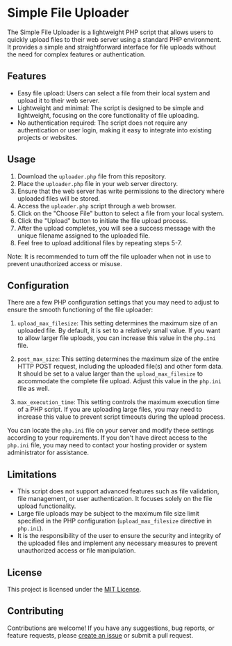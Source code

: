 # Simple File Uploader

The Simple File Uploader is a lightweight PHP script that allows users to quickly upload files to their web server using a standard PHP environment. It provides a simple and straightforward interface for file uploads without the need for complex features or authentication.

## Features

- Easy file upload: Users can select a file from their local system and upload it to their web server.
- Lightweight and minimal: The script is designed to be simple and lightweight, focusing on the core functionality of file uploading.
- No authentication required: The script does not require any authentication or user login, making it easy to integrate into existing projects or websites.

## Usage

1. Download the `uploader.php` file from this repository.
2. Place the `uploader.php` file in your web server directory.
3. Ensure that the web server has write permissions to the directory where uploaded files will be stored.
4. Access the `uploader.php` script through a web browser.
5. Click on the "Choose File" button to select a file from your local system.
6. Click the "Upload" button to initiate the file upload process.
7. After the upload completes, you will see a success message with the unique filename assigned to the uploaded file.
8. Feel free to upload additional files by repeating steps 5-7.

Note: It is recommended to turn off the file uploader when not in use to prevent unauthorized access or misuse.

## Configuration

There are a few PHP configuration settings that you may need to adjust to ensure the smooth functioning of the file uploader:

1. `upload_max_filesize`: This setting determines the maximum size of an uploaded file. By default, it is set to a relatively small value. If you want to allow larger file uploads, you can increase this value in the `php.ini` file.

2. `post_max_size`: This setting determines the maximum size of the entire HTTP POST request, including the uploaded file(s) and other form data. It should be set to a value larger than the `upload_max_filesize` to accommodate the complete file upload. Adjust this value in the `php.ini` file as well.

3. `max_execution_time`: This setting controls the maximum execution time of a PHP script. If you are uploading large files, you may need to increase this value to prevent script timeouts during the upload process.

You can locate the `php.ini` file on your server and modify these settings according to your requirements. If you don't have direct access to the `php.ini` file, you may need to contact your hosting provider or system administrator for assistance.

## Limitations

- This script does not support advanced features such as file validation, file management, or user authentication. It focuses solely on the file upload functionality.
- Large file uploads may be subject to the maximum file size limit specified in the PHP configuration (`upload_max_filesize` directive in `php.ini`).
- It is the responsibility of the user to ensure the security and integrity of the uploaded files and implement any necessary measures to prevent unauthorized access or file manipulation.

## License

This project is licensed under the [MIT License](LICENSE).

## Contributing

Contributions are welcome! If you have any suggestions, bug reports, or feature requests, please [create an issue](https://github.com/your-username/simple-file-uploader-php/issues) or submit a pull request.
